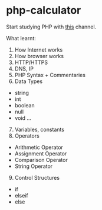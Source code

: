 # php-calculator
 Start studying PHP with [this]() channel.
 
 What learnt:
 1. How Internet works
 2. How browser works
 3. HTTP/HTTPS
 4. DNS, IP
 5. PHP Syntax + Commentaries
 6. Data Types
 - string
 - int
 - boolean
 - null
 - void
 ...
 7. Variables, constants
 8. Operators
 - Arithmetic Operator
 - Assignment Operator
 - Comparison Operator
 - String Operator
 9. Control Structures
 - if
 - elseif
 - else